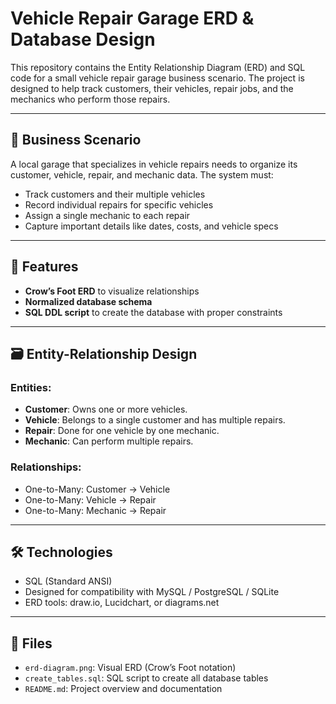 # Vehicle Repair Garage ERD & Database Design

This repository contains the Entity Relationship Diagram (ERD) and SQL code for a small vehicle repair garage business scenario. The project is designed to help track customers, their vehicles, repair jobs, and the mechanics who perform those repairs.

---

## 📖 Business Scenario

A local garage that specializes in vehicle repairs needs to organize its customer, vehicle, repair, and mechanic data. The system must:

- Track customers and their multiple vehicles
- Record individual repairs for specific vehicles
- Assign a single mechanic to each repair
- Capture important details like dates, costs, and vehicle specs

---

## 📌 Features

- **Crow’s Foot ERD** to visualize relationships
- **Normalized database schema**
- **SQL DDL script** to create the database with proper constraints

---

## 🗃️ Entity-Relationship Design

### Entities:
- **Customer**: Owns one or more vehicles.
- **Vehicle**: Belongs to a single customer and has multiple repairs.
- **Repair**: Done for one vehicle by one mechanic.
- **Mechanic**: Can perform multiple repairs.

### Relationships:
- One-to-Many: Customer → Vehicle
- One-to-Many: Vehicle → Repair
- One-to-Many: Mechanic → Repair

---

## 🛠️ Technologies

- SQL (Standard ANSI)
- Designed for compatibility with MySQL / PostgreSQL / SQLite
- ERD tools: draw.io, Lucidchart, or diagrams.net

---

## 📂 Files

- `erd-diagram.png`: Visual ERD (Crow’s Foot notation)
- `create_tables.sql`: SQL script to create all database tables
- `README.md`: Project overview and documentation


